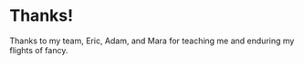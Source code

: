 # Thanks!

Thanks to my team, Eric, Adam, and Mara for teaching me and enduring my flights of fancy.